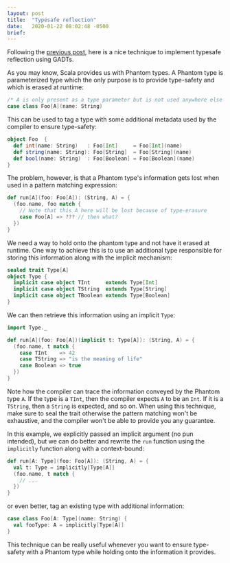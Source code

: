 ```yaml
---
layout: post
title:  "Typesafe reflection"
date:   2020-01-22 08:02:48 -0500
brief: 
---
```


Following the [previous post](/2019/11/30/gadt.html), here is a nice technique to implement typesafe reflection using GADTs.

As you may know, Scala provides us with Phantom types. A Phantom type is parameterized type which the only purpose is to provide type-safety and which is erased at runtime:
```scala
/* A is only present as a type parameter but is not used anywhere else in the structure definition */
case class Foo[A](name: String)
```
This can be used to tag a type with some additional metadata used by the compiler to ensure type-safety:
```scala
object Foo  {
  def int(name: String)   : Foo[Int]     = Foo[Int](name)
  def string(name: String): Foo[String]  = Foo[String](name)
  def bool(name: String)  : Foo[Boolean] = Foo[Boolean](name)
}
```
The problem, however, is that a Phantom type's information gets lost when used in a pattern matching expression:
```scala
def run[A](foo: Foo[A]): (String, A) = {
  (foo.name, foo match {
    // Note that this A here will be lost because of type-erasure
    case Foo[A] => ??? // then what?
  })
}
```
We need a way to hold onto the phantom type and not have it erased at runtime. One way to achieve this is to use an additional type responsible for storing this information along with the implicit mechanism:
```scala
sealed trait Type[A]
object Type {
  implicit case object TInt     extends Type[Int]
  implicit case object TString  extends Type[String]
  implicit case object TBoolean extends Type[Boolean]
}
```
We can then retrieve this information using an implicit `Type`:
```scala
import Type._

def run[A](foo: Foo[A])(implicit t: Type[A]): (String, A) = {
  (foo.name, t match {
    case TInt    => 42
    case TString => "is the meaning of life"
    case Boolean => true
  })
}
```
Note how the compiler can trace the information conveyed by the Phantom type `A`. If the type is a `TInt`, then the compiler expects `A` to be an `Int`. If it is a `TString`, then a `String` is expected, and so on. When using this technique, make sure to seal the trait otherwise the pattern matching won't be exhaustive, and the compiler won't be able to provide you any guarantee.

In this example, we explicitly passed an implicit argument (no pun intended), but we can do better and rewrite the `run` function using the `implicitly` function along with a context-bound:
```scala
def run[A: Type](foo: Foo[A]): (String, A) = {
  val t: Type = implicitly[Type[A]]
  (foo.name, t match {
    // ...
  })
}
```
or even better, tag an existing type with additional information:
```scala
case class Foo[A: Type](name: String) {
  val fooType: A = implicitly[Type[A]]
}
```
This technique can be really useful whenever you want to ensure type-safety with a Phantom type while holding onto the information it provides.